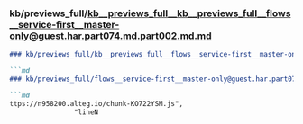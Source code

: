 ### kb/previews_full/kb__previews_full__kb__previews_full__flows__service-first__master-only@guest.har.part074.md.part002.md.md

```md
### kb/previews_full/kb__previews_full__flows__service-first__master-only@guest.har.part074.md.part002.md

```md
### kb/previews_full/flows__service-first__master-only@guest.har.part074.md (part 002)

```md
ttps://n958200.alteg.io/chunk-KO722YSM.js",
                "lineN
```

```

```

```
